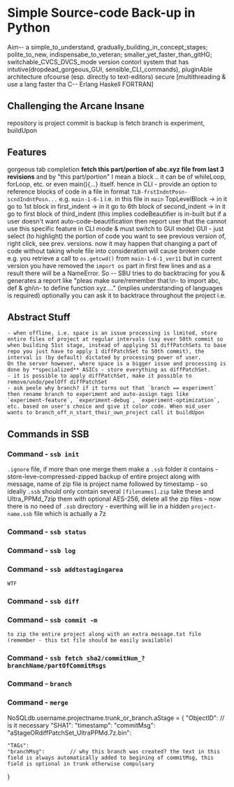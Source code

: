 # Simple Source-code Back-up in Python
Aim-- a simple_to_understand, gradually_building_in_concept_stages; polite_to_new, indispensabe_to_veteran; smaller_yet_faster_than_gitHG; switchable_CVCS_DVCS_mode version contorl system that has intutive(dropdead_gorgeous_GUI, sensible_CLI_commands), pluginAble architecture ofcourse (esp. directly to text-editors) secure [multithreading & use a lang faster tha C-- Erlang Haskell FORTRAN]

## Challenging the Arcane Insane
repository is project
commit is backup
 is fetch
branch is experiment, buildUpon

## Features
gorgeous tab completion
**fetch this part/portion of abc.xyz file from last 3 revisions** and by "this part/portion" I mean a block .. it can be of whileLoop, forLoop, etc. or even main(){...} itself. hence in
	CLI - provide an option to reference blocks of code in a file in format `TLB-frstIndntPosn-scndIndntPosn...` e.g. `main-1-6-1` i.e. in this file in `main` TopLevelBlock -> in it go to 1st block in first_indent -> in it go to 6th block of second_indent -> in it go to first block of third_indent (this implies codeBeautifier is in-built but if a user doesn't want auto-code-beautification then report user that the cannot use this specific feature in CLI mode & must switch to GUI mode)
	GUI - just select (to highlight) the portion of code you want to see previous version of, right click, see prev. versions.
now it may happen that changing a part of code without taking whole file into consideration will cause broken code e.g. you retrieve a call to `os.getcwd()` from `main-1-6-1_ver11` but in current version you have removed the `import os` part in first few lines and as a result there will be a NameError. So -- SBU tries to do backtracing for you & generates a report like "pleas make sure/remember that:\n- to import abc, def & ghi\n- to define function xyz...." (implies understanding of languages is required) optionally you can ask it to backtrace throughout the project i.e.

## Abstract Stuff
	- when offline, i.e. space is an issue processing is limited, store entire files of project at regular intervals (say ever 50th commit so when building 51st stage, instead of applying 51 diffPatchSets to base repo you just have to apply 1 diffPatchSet to 50th commit), the interval is (by default) dictated by processing power of user.  
	On the server however, where space is a bigger issue and processing is done by **specialized** ASICs - store everything as diffPatchSet.
	- it is possible to apply diffPatchSet, make it possible to remove/undo/peelOff diffPatchSet
	- ask peole why branch? if it turns out that `branch == experiment` then rename branch to experiment and auto-assign tags like `experiment-feature`, `experiment-debug`, `experiment-optimization`, etc. based on user's choice and give it color code. When mid_user wants to branch_off_n_start_their_own_project call it buildUpon

## Commands in SSB
### Command - `ssb init`
`.ignore` file, if more than one merge them
make a `.ssb` folder it contains
	- store-leve-compressed-zipped backup of entire project along with message, name of zip file is project name followed by timestamp
	- so ideally `.ssb` should only contain several `[filenames].zip` take these and Ultra_PPMd_7zip them with optional AES-256, delete all the zip files
	- now there is no need of `.ssb` directory - everthing will lie in a hidden `project-name.ssb` file which is actually a 7z

### Command - `ssb status`

### Command - `ssb log`

### Command - `ssb addtostagingarea`
	WTF

### Command - `ssb diff`

### Command - `ssb commit -m`
	to zip the entire project along with an extra message.txt file (remember - this txt file should be easily available)

### Command - `ssb fetch sha2/commitNum_?branchName/partOfCommitMsgs`

### Command - `branch`

### Command - `merge`




NoSQLdb.username.projectname.trunk_or_branch.aStage = {
	"ObjectID":			// is it necessary
	"SHA1":
	"timestamp":
	"commitMsg":
	"aStageORdiffPatchSet_UltraPPMd.7z.bin":

	"TAGs":
	"branchMsg":		// why this branch was created? the text in this field is always automatically added to begining of commitMsg, this field is optional in trunk otherwise compulsary
}

